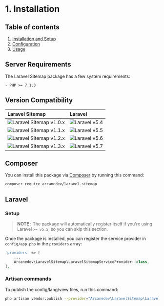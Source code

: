 # 1. Installation

## Table of contents

  1. [Installation and Setup](1-Installation-and-Setup.md)
  2. [Configuration](2-Configuration.md)
  3. [Usage](3-Usage.md)
  
## Server Requirements

The Laravel Sitemap package has a few system requirements:

    - PHP >= 7.1.3

## Version Compatibility

| Laravel Sitemap                                  | Laravel                      |
|:-------------------------------------------------|:-----------------------------|
| ![Laravel Sitemap v1.0.x][laravel_sitemap_1_0_x] | ![Laravel v5.4][laravel_5_4] |
| ![Laravel Sitemap v1.1.x][laravel_sitemap_1_1_x] | ![Laravel v5.5][laravel_5_5] |
| ![Laravel Sitemap v1.2.x][laravel_sitemap_1_2_x] | ![Laravel v5.6][laravel_5_6] |
| ![Laravel Sitemap v1.3.x][laravel_sitemap_1_3_x] | ![Laravel v5.7][laravel_5_7] |

[laravel_5_4]:  https://img.shields.io/badge/v5.4-supported-brightgreen.svg?style=flat-square "Laravel v5.4"
[laravel_5_5]:  https://img.shields.io/badge/v5.5-supported-brightgreen.svg?style=flat-square "Laravel v5.5"
[laravel_5_6]:  https://img.shields.io/badge/v5.6-supported-brightgreen.svg?style=flat-square "Laravel v5.6"
[laravel_5_7]:  https://img.shields.io/badge/v5.7-supported-brightgreen.svg?style=flat-square "Laravel v5.7"

[laravel_sitemap_1_0_x]: https://img.shields.io/badge/version-1.0.*-blue.svg?style=flat-square "Laravel Sitemap v1.0.*"
[laravel_sitemap_1_1_x]: https://img.shields.io/badge/version-1.1.*-blue.svg?style=flat-square "Laravel Sitemap v1.1.*"
[laravel_sitemap_1_2_x]: https://img.shields.io/badge/version-1.2.*-blue.svg?style=flat-square "Laravel Sitemap v1.2.*"
[laravel_sitemap_1_3_x]: https://img.shields.io/badge/version-1.3.*-blue.svg?style=flat-square "Laravel Sitemap v1.3.*"

## Composer

You can install this package via [Composer](http://getcomposer.org/) by running this command: 

```bash
composer require arcanedev/laravel-sitemap
```

## Laravel

### Setup

> **NOTE :** The package will automatically register itself if you're using Laravel `>= v5.5`, so you can skip this section.

Once the package is installed, you can register the service provider in `config/app.php` in the `providers` array:

```php
'providers' => [
    ...
    Arcanedev\LaravelSitemap\LaravelSitemapServiceProvider::class,
],
```

### Artisan commands

To publish the config/lang/view files, run this command:

```bash
php artisan vendor:publish --provider="Arcanedev\LaravelSitemap\LaravelSitemapServiceProvider"
```
